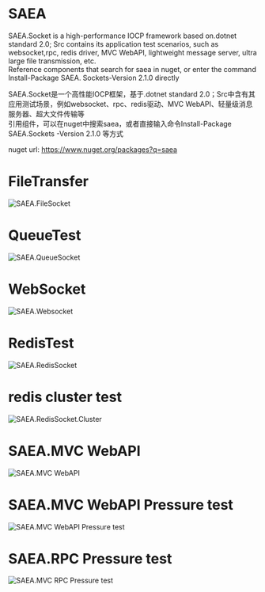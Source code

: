 # SAEA
SAEA.Socket is a high-performance IOCP framework based on.dotnet standard 2.0; Src contains its application test scenarios, such as websocket,rpc, redis driver, MVC WebAPI, lightweight message server, ultra large file transmission, etc. <br/>
Reference components that search for saea in nuget, or enter the command Install-Package SAEA. Sockets-Version 2.1.0 directly

SAEA.Socket是一个高性能IOCP框架，基于.dotnet standard 2.0；Src中含有其应用测试场景，例如websocket、rpc、redis驱动、MVC WebAPI、轻量级消息服务器、超大文件传输等<br/>
引用组件，可以在nuget中搜索saea，或者直接输入命令Install-Package SAEA.Sockets -Version 2.1.0 等方式

nuget url: https://www.nuget.org/packages?q=saea


# FileTransfer
<img src="https://github.com/yswenli/SAEA/blob/master/FileSocketTest.png?raw=true" alt="SAEA.FileSocket"/>

# QueueTest
<img src="https://github.com/yswenli/SAEA/blob/master/QueueSocketTest.png?raw=true" alt="SAEA.QueueSocket" />

# WebSocket
<img src="https://github.com/yswenli/SAEA/blob/master/WebsocketTest.png?raw=true" alt="SAEA.Websocket"/>

# RedisTest
<img src="https://github.com/yswenli/SAEA/blob/master/SAEA.RedisTest.png?raw=true" alt="SAEA.RedisSocket"/>

# redis cluster test

<img src="https://github.com/yswenli/SAEA/blob/master/redis%20cluster%20test.png?raw=true" alt="SAEA.RedisSocket.Cluster">

# SAEA.MVC WebAPI

<img src="https://raw.githubusercontent.com/yswenli/SAEA/master/SAEA.MVC.png" alt="SAEA.MVC WebAPI ">

# SAEA.MVC WebAPI Pressure test

<img src="https://raw.githubusercontent.com/yswenli/SAEA/master/SAEA.WebAPITest.png" alt="SAEA.MVC WebAPI Pressure test">

# SAEA.RPC Pressure test

<img src="https://github.com/yswenli/SAEA/blob/master/rpc.png?raw=true" alt="SAEA.MVC RPC Pressure test">
